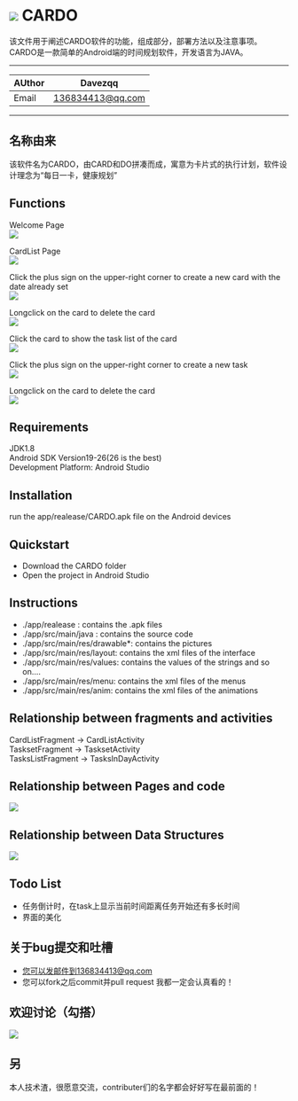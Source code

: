 ![](https://github.com/Davezqq/CARDO/raw/master/image/DSC_2213.jpg)
CARDO
=
该文件用于阐述CARDO软件的功能，组成部分，部署方法以及注意事项。CARDO是一款简单的Android端的时间规划软件，开发语言为JAVA。
***
| AUthor | Davezqq |
| -------|---------|
| Email  |136834413@qq.com|
***
名称由来
----
该软件名为CARDO，由CARD和DO拼凑而成，寓意为卡片式的执行计划，软件设计理念为“每日一卡，健康规划”

Functions
---
Welcome Page<br>
![](https://github.com/Davezqq/CARDO/raw/master/image/image9.png)

CardList Page<br>
![](https://github.com/Davezqq/CARDO/raw/master/image/image4.png)

Click the plus sign on the upper-right corner to create a new card with the date already set<br>
![](https://github.com/Davezqq/CARDO/raw/master/image/image3.png)

Longclick on the card to delete the card<br>
![](https://github.com/Davezqq/CARDO/raw/master/image/image5.png)

Click the card to show the task list of the card<br>
![](https://github.com/Davezqq/CARDO/raw/master/image/image6.png)

Click the plus sign on the upper-right corner to create a new task<br>
![](https://github.com/Davezqq/CARDO/raw/master/image/image7.png)

Longclick on the card to delete the card<br>
![](https://github.com/Davezqq/CARDO/raw/master/image/image8.png)

Requirements
---
JDK1.8<br>
Android SDK Version19-26(26 is the best)<br>
Development Platform: Android Studio

Installation
----
run the app/realease/CARDO.apk file on the Android devices

Quickstart
----
* Download the CARDO folder 
* Open the project in Android Studio

Instructions
----
* ./app/realease : contains the .apk files
* ./app/src/main/java : contains the source code
* ./app/src/main/res/drawable*: contains the pictures
* ./app/src/main/res/layout: contains the xml files of the interface
* ./app/src/main/res/values: contains the values of the strings and so on....
* ./app/src/main/res/menu: contains the xml files of the menus
* ./app/src/main/res/anim: contains the xml files of the animations

Relationship between fragments and activities
---
CardListFragment -> CardListActivity<br>
TasksetFragment -> TasksetActivity<br>
TasksListFragment -> TasksInDayActivity

Relationship between Pages and code
---
![](https://github.com/Davezqq/CARDO/raw/master/image/image1.png)

Relationship between Data Structures
---
![](https://github.com/Davezqq/CARDO/raw/master/image/image2.png)

Todo List
---
* 任务倒计时，在task上显示当前时间距离任务开始还有多长时间
* 界面的美化

关于bug提交和吐槽
---
* 您可以发邮件到136834413@qq.com
* 您可以fork之后commit并pull request
我都一定会认真看的！

欢迎讨论（勾搭）
---
![](https://github.com/Davezqq/spider/raw/master/IMG_8316.JPG)

另
---
本人技术渣，很愿意交流，contributer们的名字都会好好写在最前面的！
